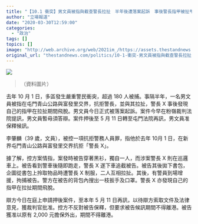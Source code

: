 ```yaml
---
title: "【10.1 衝突】男文員被指與截查警長拉扯　半年後遭落案起訴　事後警長指甲被扯甩"
author: "立場報道"
date: "2020-03-30T12:59:00"
categories:
  - "政治"
tags: []
topics: []
image: "http://web.archive.org/web/2021im_/https://assets.thestandnews.com/media/photos/fan1_87qks.png"
original_url: "thestandnews.com/politics/10-1-衝突-男文員被指與截查警長拉扯-半年後遭落案起訴-事後警長指甲被扯甩"
---
```

![](http://web.archive.org/web/2021im_/https://assets.thestandnews.com/media/photos/fan1_87qks.png)
> （資料圖片）

去年 10 月 1 日，多區發生嚴重警民衝突，超過 180 人被捕。事隔半年，一名男文員被指在屯門青山公路與富發里交界，抗拒警長，並與其拉扯，警長 X 事後發現自己的指甲在拉扯期間飛脫。男文員今日正式被落案起訴。案件今早在粉嶺裁判法院提訊，男文員暫毋須答辯。案件押後至 5 月 11 日轉至屯門法院再訊，男文員准保釋候訊。

李肇麟（39 歲，文員），被控一項抗拒警務人員罪，指他於去年 10月 1 日，在新界屯門青山公路與富發里交界抗拒「警長 X」。

據了解，控方案情指，案發時被告穿著黑衫，獨自一人，而涉案警長 X 則在巡邏車上。被告看到警車後隨即跑走，警長 X 遂下車追截被告。被告其後拋下書包，企圖從書包上拎取物品時遭警長 X 制服，二人互相拉扯。其後，有警員到場增援，拘捕被告。警方在被告的背包內搜出一枝扳手及口罩。警長 X 亦發現自己的指甲在拉扯期間飛脫。

辯方今日在庭上申請押後案件，至本年 5 月 11 日再訊，以待辯方索取文件及法律意見，獲裁判官批准。控方不反對被告保釋，但要求被告候訊期間不得離港。被告獲准以原有 2,000 元擔保外出，期間不得離港。
